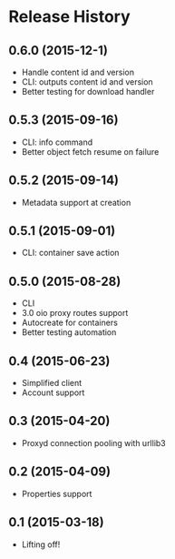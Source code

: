 Release History
===============

0.6.0 (2015-12-1)
------------------

* Handle content id and version
* CLI: outputs content id and version
* Better testing for download handler

0.5.3 (2015-09-16)
------------------

* CLI: info command
* Better object fetch resume on failure

0.5.2 (2015-09-14)
------------------

* Metadata support at creation

0.5.1 (2015-09-01)
------------------

* CLI: container save action

0.5.0 (2015-08-28)
------------------

* CLI
* 3.0 oio proxy routes support
* Autocreate for containers
* Better testing automation

0.4 (2015-06-23)
------------------

* Simplified client
* Account support

0.3 (2015-04-20)
------------------

* Proxyd connection pooling with urllib3

0.2 (2015-04-09)
------------------

* Properties support

0.1 (2015-03-18)
------------------

* Lifting off!
